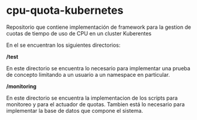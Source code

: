 # cpu-quota-kubernetes
Repositorio que contiene implementación de framework para la gestion de cuotas de tiempo de uso de CPU en un cluster Kuberentes

En el se encuentran los siguientes directorios:

**/test**

En este directorio se encuentra lo necesario para implementar una prueba de concepto limitando a un usuario a un namespace en particular.

**/monitoring**

En este directorio se encuentra la implementacion de los scripts para monitoreo y para el actuador de quotas. Tambien está lo necesario para implementar la base de datos que compone el sistema.
